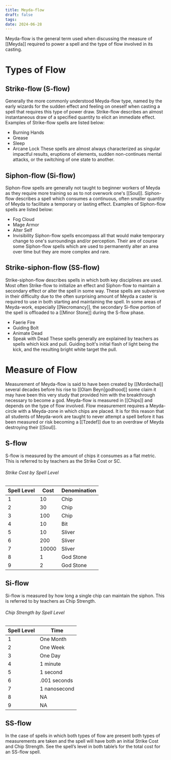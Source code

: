 ```yaml
---
title: Meyda-flow
draft: false
tags:
date: 2024-06-28
---
```

Meyda-flow is the general term used when discussing the measure of [[Meyda]] required to power a spell and the type of flow involved in its casting.
# Types of Flow
## Strike-flow (S-flow)
Generally the more commonly understood Meyda-flow type, named by the early wizards for the sudden effect and feeling on oneself when casting a spell that requires this type of power draw. Strike-flow describes an almost instantaneous draw of a specified quantity to elicit an immediate effect. Examples of Strike-flow spells are listed below:
- Burning Hands
- Grease
- Sleep
- Arcane Lock
These spells are almost always characterized as singular impactful results, eruptions of elements, sudden non-continues mental attacks, or the switching of one state to another. 
## Siphon-flow (Si-flow)
Siphon-flow spells are generally not taught to beginner workers of Meyda as they require more training so as to not overwork one's [[Soul]]. Siphon-flow describes a spell which consumes a continuous, often smaller quantity of Meyda to facilitate a temporary or lasting effect. Examples of Siphon-flow spells are listed below:
- Fog Cloud
- Mage Armor
- Alter Self
- Invisibility
Siphon-flow spells encompass all that would make temporary change to one's surroundings and/or perception. Their are of course some Siphon-flow spells which are used to permanently alter an area over time but they are more complex and rare.
## Strike-siphon-flow (SS-flow)
Strike-siphon-flow describes spells in which both key disciplines are used. Most often Strike-flow to initialize an effect and Siphon-flow to maintain a secondary effect or alter the spell in some way. These spells are subversive in their difficulty due to the often surprising amount of Meyda a caster is required to use in both starting and maintaining the spell. In some areas of Meyda-work, especially [[Necromancy]], the secondary Si-flow portion of the spell is offloaded to a [[Minor Stone]] during the S-flow phase.
- Faerie Fire
- Guiding Bolt
- Animate Dead
- Speak with Dead
These spells generally are explained by teachers as spells which kick and pull. Guiding bolt's initial flash of light being the kick, and the resulting bright white target the pull.

# Measure of Flow
Measurement of Meyda-flow is said to have been created by [[Mordechai]] several decades before his rise to [[Olam Beyn|godhood]] some claim it may have been this very study that provided him with the breakthrough necessary to become a god. Meyda-flow is measured in [[Chips]] and depends on the type of flow involved. Flow measurement requires a Meyda-circle with a Meyda-zone in which chips are placed. It is for this reason that all students of Meyda-work are taught to never attempt a spell before it has been measured or risk becoming a [[Tzedef]] due to an overdraw of Meyda destroying their [[Soul]].
## S-flow
S-flow is measured by the amount of chips it consumes as a flat metric. This is referred to by teachers as the Strike Cost or SC. 
###### Strike Cost by Spell Level
| Spell Level | Cost  | Denomination |
| ----------- | ----- | ------------ |
| 1           | 10    | Chip         |
| 2           | 30    | Chip         |
| 3           | 100   | Chip         |
| 4           | 10    | Bit          |
| 5           | 10    | Sliver       |
| 6           | 200   | Sliver       |
| 7           | 10000 | Sliver       |
| 8           | 1     | God Stone    |
| 9           | 2     | God Stone    |
## Si-flow
Si-flow is measured by how long a single chip can maintain the siphon. This is referred to by teachers as Chip Strength.
###### Chip Strength by Spell Level
| Spell Level | Time         |
| ----------- | ------------ |
| 1           | One Month    |
| 2           | One Week     |
| 3           | One Day      |
| 4           | 1 minute     |
| 5           | 1 second     |
| 6           | .001 seconds |
| 7           | 1 nanosecond |
| 8           | NA           |
| 9           | NA           |
## SS-flow
In the case of spells in which both types of flow are present both types of measurements are taken and the spell will have both an initial Strike Cost and Chip Strength. See the spell’s level in both table’s for the total cost for an SS-flow spell.
